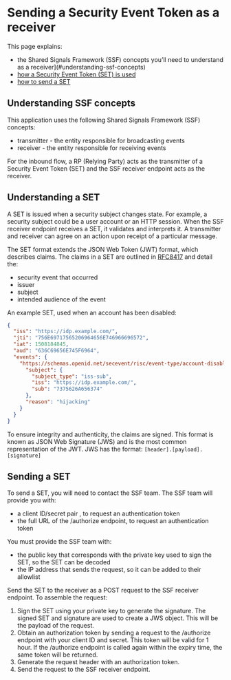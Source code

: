 # Sending a Security Event Token as a receiver

This page explains:

- the Shared Signals Framework (SSF) concepts you’ll need to understand as a receiver](#understanding-ssf-concepts)
- [how a Security Event Token (SET) is used](#understanding-a-set)
- [how to send a SET](#sending-a-set)

## Understanding SSF concepts

This application uses the following Shared Signals Framework (SSF) concepts:

- transmitter - the entity responsible for broadcasting events
- receiver - the entity responsible for receiving events

For the inbound flow, a RP (Relying Party) acts as the transmitter of a Security Event Token (SET) and the SSF receiver endpoint acts as the receiver.

## Understanding a SET

A SET is issued when a security subject changes state. For example, a security subject could be a user account or an HTTP session. When the SSF receiver endpoint receives a SET, it validates and interprets it. A transmitter and receiver can agree on an action upon receipt of a particular message.

The SET format extends the JSON Web Token (JWT) format, which describes claims. The claims in a SET are outlined in [RFC8417](https://datatracker.ietf.org/doc/html/rfc8417) and detail the:

- security event that occurred
- issuer
- subject
- intended audience of the event

An example SET, used when an account has been disabled:

```json
{
  "iss": "https://idp.example.com/",
  "jti": "756E69717565206964656E746966696572",
  "iat": 1508184845,
  "aud": "636C69656E745F6964",
  "events": {
    "https://schemas.openid.net/secevent/risc/event-type/account-disabled": {
      "subject": {
        "subject_type": "iss-sub",
        "iss": "https://idp.example.com/",
        "sub": "7375626A656374"
      },
      "reason": "hijacking"
    }
  }
}
```

To ensure integrity and authenticity, the claims are signed. This format is known as JSON Web Signature (JWS) and is the most common representation of the JWT. JWS has the format: `[header].[payload].[signature]`

## Sending a SET

To send a SET, you will need to contact the SSF team.
The SSF team will provide you with:

- a client ID/secret pair , to request an authentication token
- the full URL of the /authorize endpoint, to request an authentication token

You must provide the SSF team with:

- the public key that corresponds with the private key used to sign the SET, so the SET can be decoded
- the IP address that sends the request, so it can be added to their allowlist

Send the SET to the receiver as a POST request to the SSF receiver endpoint. To assemble the request:

1. Sign the SET using your private key to generate the signature. The signed SET and signature are used to create a JWS object. This will be the payload of the request.
1. Obtain an authorization token by sending a request to the /authorize endpoint with your client ID and secret. This token will be valid for 1 hour. If the /authorize endpoint is called again within the expiry time, the same token will be returned.
1. Generate the request header with an authorization token.
1. Send the request to the SSF receiver endpoint.
